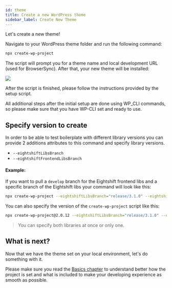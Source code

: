 ```yaml
---
id: theme
title: Create a new WordPress theme
sidebar_label: Create New Theme
---
```


Let's create a new theme!

Navigate to your WordPress theme folder and run the following command:

```bash
npx create-wp-project
```

The script will prompt you for a theme name and local development URL (used for BrowserSync). After that, your new theme will be installed:

![](https://raw.githubusercontent.com/infinum/eightshift-frontend-libs/develop/package/setup.gif)

After the script is finished, please follow the instructions provided by the setup script.

All additional steps after the initial setup are done using WP_CLI commands, so please make sure that you have WP-CLI set and ready to use.

## Specify version to create

In order to be able to test boilerplate with different library versions you can provide 2 additions attributes to this command and specify library versions. 

* `--eightshiftLibsBranch`
* `--eightshiftFrontendLibsBranch`

#### Example:

If you want to pull a `develop` branch for the Eightshift frontend libs and a specific branch of the Eightshift libs your command will look like this:

```bash
npx create-wp-project --eightshiftLibsBranch="release/3.1.0" --eightshiftFrontendLibsBranch="develop"
```

You can also specify the version of the `create-wp-project` script like this:

```bash
npx create-wp-project@2.0.12 --eightshiftLibsBranch="release/3.1.0" --eightshiftFrontendLibsBranch="develop"
```

> You can specify both libraries at once or only one.

## What is next?
Now that we have the theme set on your local environment, let's do something with it.

Please make sure you read the [Basics chapter](basics/basics) to understand better how the project is set and what is included to make your developing experience as smooth as possible.
